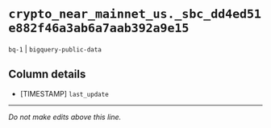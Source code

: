 # `crypto_near_mainnet_us._sbc_dd4ed51e882f46a3ab6a7aab392a9e15`
`bq-1` | `bigquery-public-data`

## Column details
* [TIMESTAMP] `last_update`

-------------------------------------------------------------------------------
*Do not make edits above this line.*
